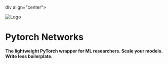 div align="center">

![Logo](docs/images/cat.png)

# Pytorch Networks

**The lightweight PyTorch wrapper for ML researchers. Scale your models. Write less boilerplate.**
